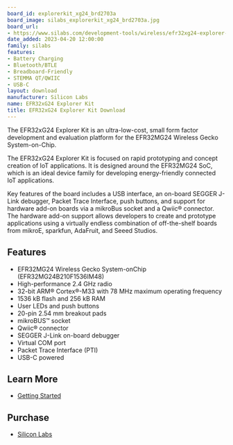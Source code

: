 ```yaml
---
board_id: explorerkit_xg24_brd2703a
board_image: silabs_explorerkit_xg24_brd2703a.jpg
board_url:
- https://www.silabs.com/development-tools/wireless/efr32xg24-explorer-kit?tab=overview
date_added: 2023-04-20 12:00:00
family: silabs
features:
- Battery Charging
- Bluetooth/BTLE
- Breadboard-Friendly
- STEMMA QT/QWIIC
- USB-C
layout: download
manufacturer: Silicon Labs
name: EFR32xG24 Explorer Kit
title: EFR32xG24 Explorer Kit Download
---
```


The EFR32xG24 Explorer Kit is an ultra-low-cost, small form factor
development and evaluation platform for the EFR32MG24 Wireless Gecko System-on-Chip.

The EFR32xG24 Explorer Kit is focused on rapid prototyping and concept creation of IoT
applications. It is designed around the EFR32MG24 SoC, which is an ideal device family
for developing energy-friendly connected IoT applications.

Key features of the board includes a USB interface, an on-board SEGGER J-Link debugger, Packet Trace Interface, push buttons, and support for hardware add-on boards via a mikroBus socket and a Qwiic® connector. The hardware add-on support allows developers to create and prototype applications using a virtually endless combination of off-the-shelf boards from mikroE, sparkfun, AdaFruit, and Seeed Studios.

## Features
* EFR32MG24 Wireless Gecko System-onChip (EFR32MG24B210F1536IM48)
* High-performance 2.4 GHz radio
* 32-bit ARM® Cortex®-M33 with 78 MHz maximum operating frequency
* 1536 kB flash and 256 kB RAM
* User LEDs and push buttons
* 20-pin 2.54 mm breakout pads
* mikroBUS™ socket
* Qwiic® connector
* SEGGER J-Link on-board debugger
* Virtual COM port
* Packet Trace Interface (PTI)
* USB-C powered

## Learn More
* [Getting Started](https://www.silabs.com/development-tools/wireless/efr32xg24-explorer-kit?tab=getting-started)

## Purchase
* [Silicon Labs](https://www.silabs.com/development-tools/wireless/efr32xg24-explorer-kit?tab=overview)
